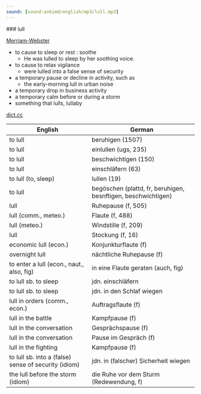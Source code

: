 ```yaml
---
sound: [sound:ankimd/english/mp3/lull.mp3]
---
```


\### lull

[Merriam-Webster](https://www.merriam-webster.com/dictionary/lull)

- to cause to sleep or rest : soothe
    - He was lulled to sleep by her soothing voice.
- to cause to relax vigilance
    - were lulled into a false sense of security
- a temporary pause or decline in activity, such as
    - the early-morning lull in urban noise
- a temporary drop in business activity
- a temporary calm before or during a storm
- something that lulls, lullaby

[dict.cc](https://www.dict.cc/lull)

| English        | German       |
| -------------- | ------------ |
| to lull | beruhigen (1507) |
| to lull | einlullen (ugs, 235) |
| to lull | beschwichtigen (150) |
| to lull | einschläfern (63) |
| to lull (to, sleep) | lullen (19) |
| to lull | begöschen (plattd, fr, beruhigen, besnftigen, beschwichtigen) |
| lull | Ruhepause (f, 505) |
| lull (comm., meteo.) | Flaute (f, 488) |
| lull (meteo.) | Windstille (f, 209) |
| lull | Stockung (f, 16) |
| economic lull (econ.) | Konjunkturflaute (f) |
| overnight lull | nächtliche Ruhepause (f) |
| to enter a lull (econ., naut., also, fig) | in eine Flaute geraten (auch, fig) |
| to lull sb. to sleep | jdn. einschläfern |
| to lull sb. to sleep | jdn. in den Schlaf wiegen |
| lull in orders (comm., econ.) | Auftragsflaute (f) |
| lull in the battle | Kampfpause (f) |
| lull in the conversation | Gesprächspause (f) |
| lull in the conversation | Pause im Gespräch (f) |
| lull in the fighting | Kampfpause (f) |
| to lull sb. into a (false) sense of security (idiom) | jdn. in (falscher) Sicherheit wiegen |
| the lull before the storm (idiom) | die Ruhe vor dem Sturm (Redewendung, f) |
